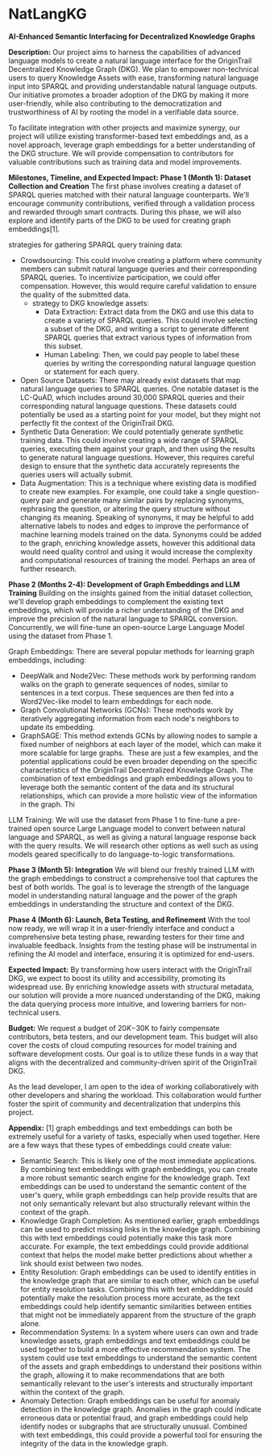 # NatLangKG
**AI-Enhanced Semantic Interfacing for Decentralized Knowledge Graphs**

**Description:**
Our project aims to harness the capabilities of advanced language models to create a natural language interface for the OriginTrail Decentralized Knowledge Graph (DKG). We plan to empower non-technical users to query Knowledge Assets with ease, transforming natural language input into SPARQL and providing understandable natural language outputs. Our initiative promotes a broader adoption of the DKG by making it more user-friendly, while also contributing to the democratization and trustworthiness of AI by rooting the model in a verifiable data source.

To facilitate integration with other projects and maximize synergy, our project will utilize existing transformer-based text embeddings and, as a novel approach, leverage graph embeddings for a better understanding of the DKG structure. We will provide compensation to contributors for valuable contributions such as training data and model improvements.

**Milestones, Timeline, and Expected Impact:**
**Phase 1 (Month 1): Dataset Collection and Creation**
The first phase involves creating a dataset of SPARQL queries matched with their natural language counterparts. We'll encourage community contributions, verified through a validation process and rewarded through smart contracts. During this phase, we will also explore and identify parts of the DKG to be used for creating graph embeddings[1]. 

strategies for gathering SPARQL query training data:
* Crowdsourcing: This could involve creating a platform where community members can submit natural language queries and their corresponding SPARQL queries. To incentivize participation, we could offer compensation. However, this would require careful validation to ensure the quality of the submitted data.
    * strategy to DKG knowledge assets:
        * Data Extraction: Extract data from the DKG and use this data to create a variety of SPARQL queries. This could involve selecting a subset of the DKG, and writing a script to generate different SPARQL queries that extract various types of information from this subset.
        * Human Labeling: Then, we could pay people to label these queries by writing the corresponding natural language question or statement for each query.
* Open Source Datasets: There may already exist datasets that map natural language queries to SPARQL queries. One notable dataset is the LC-QuAD, which includes around 30,000 SPARQL queries and their corresponding natural language questions. These datasets could potentially be used as a starting point for your model, but they might not perfectly fit the context of the OriginTrail DKG. 
* Synthetic Data Generation: We could potentially generate synthetic training data. This could involve creating a wide range of SPARQL queries, executing them against your graph, and then using the results to generate natural language questions. However, this requires careful design to ensure that the synthetic data accurately represents the queries users will actually submit. 
* Data Augmentation: This is a technique where existing data is modified to create new examples. For example, one could take a single question-query pair and generate many similar pairs by replacing synonyms, rephrasing the question, or altering the query structure without changing its meaning.  Speaking of synonyms, it may be helpful to add alternative labels to nodes and edges to improve the performance of machine learning models trained on the data.  Synonyms could be added to the graph, enriching knowledge assets, however this additional data would need quality control and using it would increase the complexity and computational resources of training the model.  Perhaps an area of further research.

**Phase 2 (Months 2-4): Development of Graph Embeddings and LLM Training**
Building on the insights gained from the initial dataset collection, we'll develop graph embeddings to complement the existing text embeddings, which will provide a richer understanding of the DKG and improve the precision of the natural language to SPARQL conversion. Concurrently, we will fine-tune an open-source Large Language Model using the dataset from Phase 1.

Graph Embeddings:
There are several popular methods for learning graph embeddings, including:
* DeepWalk and Node2Vec: These methods work by performing random walks on the graph to generate sequences of nodes, similar to sentences in a text corpus. These sequences are then fed into a Word2Vec-like model to learn embeddings for each node. 
* Graph Convolutional Networks (GCNs): These methods work by iteratively aggregating information from each node's neighbors to update its embedding. 
* GraphSAGE: This method extends GCNs by allowing nodes to sample a fixed number of neighbors at each layer of the model, which can make it more scalable for large graphs. 
These are just a few examples, and the potential applications could be even broader depending on the specific characteristics of the OriginTrail Decentralized Knowledge Graph. The combination of text embeddings and graph embeddings allows you to leverage both the semantic content of the data and its structural relationships, which can provide a more holistic view of the information in the graph.  Thi

LLM Training:
We will use the dataset from Phase 1 to fine-tune a pre-trained open source Large Language model to convert between natural language and SPARQL, as well as giving a natural language response back with the query results.  We will research other options as well such as using models geared specifically to do language-to-logic transformations.


**Phase 3 (Month 5): Integration**
We will blend our freshly trained LLM with the graph embeddings to construct a comprehensive tool that captures the best of both worlds. The goal is to leverage the strength of the language model in understanding natural language and the power of the graph embeddings in understanding the structure and context of the DKG.

**Phase 4 (Month 6): Launch, Beta Testing, and Refinement**
With the tool now ready, we will wrap it in a user-friendly interface and conduct a comprehensive beta testing phase, rewarding testers for their time and invaluable feedback. Insights from the testing phase will be instrumental in refining the AI model and interface, ensuring it is optimized for end-users.

**Expected Impact:**
By transforming how users interact with the OriginTrail DKG, we expect to boost its utility and accessibility, promoting its widespread use. By enriching knowledge assets with structural metadata, our solution will provide a more nuanced understanding of the DKG, making the data querying process more intuitive, and lowering barriers for non-technical users.

**Budget:**
We request a budget of $20K-$30K to fairly compensate contributors, beta testers, and our development team. This budget will also cover the costs of cloud computing resources for model training and software development costs. Our goal is to utilize these funds in a way that aligns with the decentralized and community-driven spirit of the OriginTrail DKG.

As the lead developer, I am open to the idea of working collaboratively with other developers and sharing the workload. This collaboration would further foster the spirit of community and decentralization that underpins this project.


**Appendix:**
[1] graph embeddings and text embeddings can both be extremely useful for a variety of tasks, especially when used together. Here are a few ways that these types of embeddings could create value:
   * Semantic Search: This is likely one of the most immediate applications. By combining text embeddings with graph embeddings, you can create a more robust semantic search engine for the knowledge graph. Text embeddings can be used to understand the semantic content of the user's query, while graph embeddings can help provide results that are not only semantically relevant but also structurally relevant within the context of the graph.
   * Knowledge Graph Completion: As mentioned earlier, graph embeddings can be used to predict missing links in the knowledge graph. Combining this with text embeddings could potentially make this task more accurate. For example, the text embeddings could provide additional context that helps the model make better predictions about whether a link should exist between two nodes.
   * Entity Resolution: Graph embeddings can be used to identify entities in the knowledge graph that are similar to each other, which can be useful for entity resolution tasks. Combining this with text embeddings could potentially make the resolution process more accurate, as the text embeddings could help identify semantic similarities between entities that might not be immediately apparent from the structure of the graph alone.
   * Recommendation Systems: In a system where users can own and trade knowledge assets, graph embeddings and text embeddings could be used together to build a more effective recommendation system. The system could use text embeddings to understand the semantic content of the assets and graph embeddings to understand their positions within the graph, allowing it to make recommendations that are both semantically relevant to the user's interests and structurally important within the context of the graph.
   * Anomaly Detection: Graph embeddings can be useful for anomaly detection in the knowledge graph. Anomalies in the graph could indicate erroneous data or potential fraud, and graph embeddings could help identify nodes or subgraphs that are structurally unusual. Combined with text embeddings, this could provide a powerful tool for ensuring the integrity of the data in the knowledge graph.

